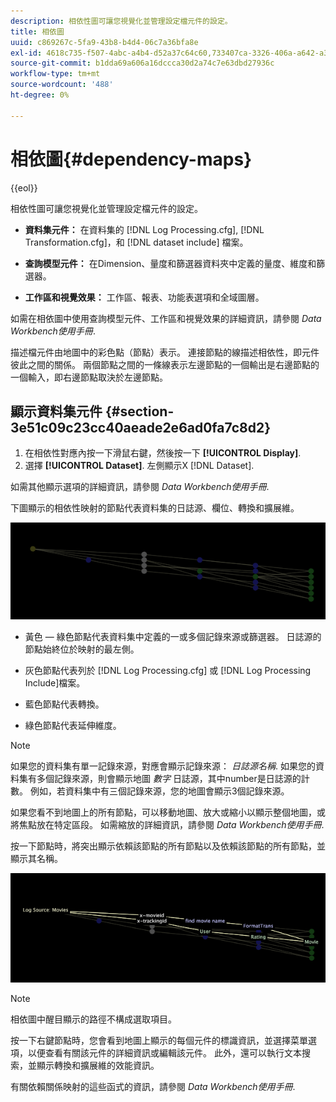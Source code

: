 ```yaml
---
description: 相依性圖可讓您視覺化並管理設定檔元件的設定。
title: 相依圖
uuid: c869267c-5fa9-43b8-b4d4-06c7a36bfa8e
exl-id: 4618c735-f507-4abc-a4b4-d52a37c64c60,733407ca-3326-406a-a642-a3ea3d3f6b8b
source-git-commit: b1dda69a606a16dccca30d2a74c7e63dbd27936c
workflow-type: tm+mt
source-wordcount: '488'
ht-degree: 0%

---
```


# 相依圖{#dependency-maps}

{{eol}}

相依性圖可讓您視覺化並管理設定檔元件的設定。

* **資料集元件：** 在資料集的 [!DNL Log Processing.cfg], [!DNL Transformation.cfg]，和 [!DNL dataset include] 檔案。

* **查詢模型元件：** 在Dimension、量度和篩選器資料夾中定義的量度、維度和篩選器。
* **工作區和視覺效果：** 工作區、報表、功能表選項和全域圖層。

如需在相依圖中使用查詢模型元件、工作區和視覺效果的詳細資訊，請參閱 *Data Workbench使用手冊*.

描述檔元件由地圖中的彩色點（節點）表示。 連接節點的線描述相依性，即元件彼此之間的關係。 兩個節點之間的一條線表示左邊節點的一個輸出是右邊節點的一個輸入，即右邊節點取決於左邊節點。

## 顯示資料集元件 {#section-3e51c09c23cc40aeade2e6ad0fa7c8d2}

1. 在相依性對應內按一下滑鼠右鍵，然後按一下 **[!UICONTROL Display]**.
1. 選擇 **[!UICONTROL Dataset]**. 左側顯示X [!DNL Dataset].

如需其他顯示選項的詳細資訊，請參閱 *Data Workbench使用手冊*.

下圖顯示的相依性映射的節點代表資料集的日誌源、欄位、轉換和擴展維。

![](assets/vis_DependencyMap.png)

* 黃色 — 綠色節點代表資料集中定義的一或多個記錄來源或篩選器。 日誌源的節點始終位於映射的最左側。
* 灰色節點代表列於 [!DNL Log Processing.cfg] 或 [!DNL Log Processing Include]檔案。

* 藍色節點代表轉換。
* 綠色節點代表延伸維度。

>[!NOTE]
>
>如果您的資料集有單一記錄來源，對應會顯示記錄來源： *日誌源名稱*. 如果您的資料集有多個記錄來源，則會顯示地圖 *數字* 日誌源，其中number是日誌源的計數。 例如，若資料集中有三個記錄來源，您的地圖會顯示3個記錄來源。

如果您看不到地圖上的所有節點，可以移動地圖、放大或縮小以顯示整個地圖，或將焦點放在特定區段。 如需縮放的詳細資訊，請參閱 *Data Workbench使用手冊*.

按一下節點時，將突出顯示依賴該節點的所有節點以及依賴該節點的所有節點，並顯示其名稱。

![](assets/vis_DependencyMap_HighlightedPath.png)

>[!NOTE]
>
>相依圖中醒目顯示的路徑不構成選取項目。

按一下右鍵節點時，您會看到地圖上顯示的每個元件的標識資訊，並選擇菜單選項，以便查看有關該元件的詳細資訊或編輯該元件。 此外，還可以執行文本搜索，並顯示轉換和擴展維的效能資訊。

有關依賴關係映射的這些函式的資訊，請參閱 *Data Workbench使用手冊*.
